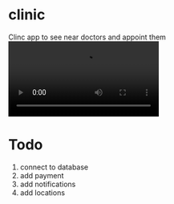 # clinic

Clinc app to see near doctors and appoint them
![Finished Project](https://github.com/kaisolve/Flutter-Projects/blob/main/Videos/2024-01-29%2014-23-06.mkv)
# Todo
1. connect to database
2. add payment
3. add notifications
4. add locations


